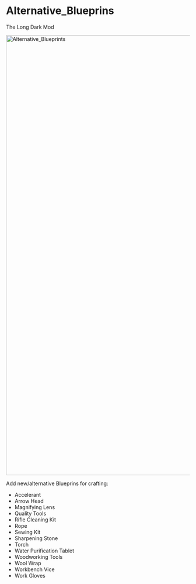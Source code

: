 # Alternative_Blueprins
The Long Dark Mod

<img width="2293" height="1203" alt="Alternative_Blueprints" src="https://github.com/user-attachments/assets/613e5c54-780b-4acb-9ed2-cb0059ff1d7e" />

Add new/alternative Blueprins for crafting:

- Accelerant
- Arrow Head
- Magnifying Lens
- Quality Tools
- Rifle Cleaning Kit
- Rope
- Sewing Kit
- Sharpening Stone
- Torch
- Water Purification Tablet
- Woodworking Tools
- Wool Wrap
- Workbench Vice
- Work Gloves
